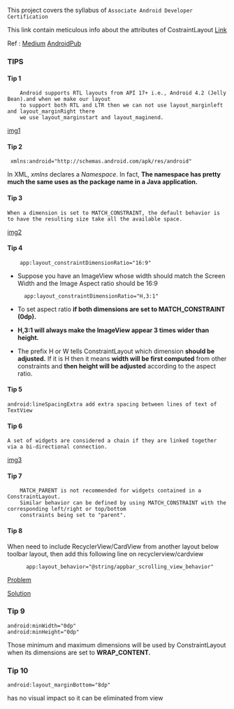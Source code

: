 This project covers the syllabus of `Associate Android Developer Certification`


This link contain meticulous info about the attributes of CostraintLayout [Link](https://developer.android.com/reference/android/support/constraint/ConstraintLayout#CircularPositioning)

Ref : [Medium](https://medium.com/@eugenebrusov/using-of-constraintlayout-to-build-out-cardview-with-material-design-e111e64575c2)
[AndroidPub](https://android.jlelse.eu/learning-to-implement-constraintlayout-in-android-8ddc69fe0a1a)

### TIPS 

#### Tip 1
        Android supports RTL layouts from API 17+ i.e., Android 4.2 (Jelly Bean).and when we make our layout
        to support both RTL and LTR then we can not use layout_marginleft and layout_marginRight there
        we use layout_marginstart and layout_maginend.
        
  [img1](https://github.com/anjandebnath/ArchitectureComponent/blob/feature/constraintlayout/img/relative_positioning.png)
        
#### Tip 2
     xmlns:android="http://schemas.android.com/apk/res/android" 
      
 In XML, *xmlns* declares a *Namespace*. In fact, **The namespace has pretty much the same uses as the package name in a Java application.**  

#### Tip 3

    When a dimension is set to MATCH_CONSTRAINT, the default behavior is
    to have the resulting size take all the available space. 

 [img2](https://github.com/anjandebnath/ArchitectureComponent/blob/feature/constraintlayout/img/matchconstraint.png)   
     
#### Tip 4

        app:layout_constraintDimensionRatio="16:9"
    
- Suppose you have an ImageView whose width should match the Screen Width and the Image Aspect ratio should be 16:9    

    
    
        app:layout_constraintDimensionRatio="H,3:1"   
    
       
- To set aspect ratio **if both dimensions are set to MATCH_CONSTRAINT (0dp).** 
- **H,3:1 will always make the ImageView appear 3 times wider than height.**
- The prefix H or W tells ConstraintLayout which dimension **should be adjusted.** 
   If it is H then it means **width will be first computed** from other constraints and **then height will be adjusted** according to the aspect ratio. 
   
       
#### Tip 5
    android:lineSpacingExtra add extra spacing between lines of text of TextView
    
    
#### Tip 6  

    A set of widgets are considered a chain if they are linked together via a bi-directional connection.  
    
[img3](https://github.com/anjandebnath/ArchitectureComponent/blob/feature/constraintlayout/img/chain.png)

#### Tip 7 

        MATCH_PARENT is not recommended for widgets contained in a ConstraintLayout. 
        Similar behavior can be defined by using MATCH_CONSTRAINT with the corresponding left/right or top/bottom
        constraints being set to "parent".
        
#### Tip 8

When need to include RecyclerView/CardView from another layout below toolbar layout, then add this following line on recyclerview/cardview
                                                                                         
          app:layout_behavior="@string/appbar_scrolling_view_behavior" 
       

[Problem](https://github.com/anjandebnath/ArchitectureComponent/blob/feature/constraintlayout/img/1.png)

[Solution](https://github.com/anjandebnath/ArchitectureComponent/blob/feature/constraintlayout/img/2.png)



### Tip 9

    android:minWidth="0dp"
    android:minHeight="0dp"
   

Those minimum and maximum dimensions will be used by ConstraintLayout when its dimensions are set to **WRAP_CONTENT.**


### Tip 10

    android:layout_marginBottom="8dp" 
    
has no visual impact so it can be eliminated from view    

















